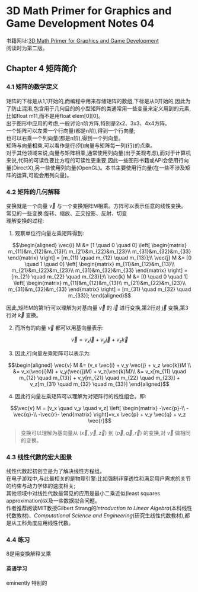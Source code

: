 # 3D Math Primer for Graphics and Game Development Notes 04
书籍网址:[3D Math Primer for Graphics and Game Development](https://gamemath.com/book/)  
阅读时为第二版。  
## Chapter 4 矩阵简介  
### 4.1 矩阵的数学定义  
矩阵的下标是从1,1开始的,而编程中用来存储矩阵的数组,下标是从0开始的,因此为了防止混淆,包含用于几何目的的小型矩阵的类通常用一些变量来定义用到的元素,比如float m11,而不是用float elem[0][0]。  
出于图形中应用的考虑,一般讨论n阶方阵,特别是2x2、3x3、4x4方阵。  
一个矩阵可以左乘一个行向量(都是n阶),得到一个行向量;  
也可以右乘一个列向量(都是n阶),得到一个列向量。  
矩阵与向量相乘,可以看作是行(列)向量与矩阵每一列(行)的点乘。  
对于其他领域来说,向量与矩阵相乘,通常使用列向量(出于美观考虑),而对于计算机来说,代码的可读性要比方程的可读性更重要,因此一些图形书籍或API会使用行向量(DirectX),另一些使用列向量(OpenGL)。本书主要使用行向量(在一些不涉及矩阵的运算,可能会用列向量)。  
### 4.2 矩阵的几何解释  
变换就是一个向量 $\vec{v}$ 与一个变换矩阵M相乘。方阵可以表示任意的线性变换。  
常见的一些变换:旋转、缩放、正交投影、反射、切变  
理解变换的过程:  
1.  观察单位行向量左乘矩阵得到:
```math
\begin{aligned}
\vec{i} M &= [1 \quad 0 \quad 0]
\left[
\begin{matrix}
m_{11}&m_{12}&m_{13}\\
m_{21}&m_{22}&m_{23}\\
m_{31}&m_{32}&m_{33}
\end{matrix}
\right] = [m_{11} \quad m_{12} \quad m_{13}];\\

\vec{j} M &= [0 \quad 1 \quad 0]
\left[
\begin{matrix}
m_{11}&m_{12}&m_{13}\\
m_{21}&m_{22}&m_{23}\\
m_{31}&m_{32}&m_{33}
\end{matrix}
\right] = [m_{21} \quad m_{22} \quad m_{23}];\\

\vec{k} M &= [0 \quad 0 \quad 1]
\left[
\begin{matrix}
m_{11}&m_{12}&m_{13}\\
m_{21}&m_{22}&m_{23}\\
m_{31}&m_{32}&m_{33}
\end{matrix}
\right] = [m_{31} \quad m_{32} \quad m_{33}];
\end{aligned}
```
因此,矩阵M的第1行可以理解为对基向量 $\vec{v}$ 的 $\vec{i}$ 进行变换,第2行对 $\vec{j}$ 变换,第3行对 $\vec{k}$ 变换。  

2.  而所有的向量 $\vec{v}$ 都可以用基向量表示:  
```math
\vec{v} = v_x \vec{i} + v_y \vec{j} + v_z \vec{k}
```  
3.  因此,行向量左乘矩阵可以表示为:
```math
\begin{aligned}
\vec{v} M &= (v_x \vec{i} + v_y \vec{j} + v_z \vec{k})M \\
&= v_x(\vec{i}M) + v_y(\vec{j}M) + v_z(\vec{k}M)\\
&= v_x[m_{11} \quad m_{12} \quad m_{13}] + v_y[m_{21} \quad m_{22} \quad m_{23}]
+ v_z[m_{31} \quad m_{32} \quad m_{33}]
\end{aligned}
```
4.  因此行向量左乘矩阵可以理解为对矩阵行的线性组合。即:  
```math
\vec{v} M = [v_x \quad v_y \quad v_z]
\left[
\begin{matrix}
-\vec{p}-\\
-\vec{q}-\\
-\vec{r}-
\end{matrix}
\right]=v_x \vec{p} + v_y \vec{q} + v_z \vec{r}
```
> 变换可以理解为基向量从 $(\vec{x},\vec{y},\vec{z})$ 到 $(\vec{p},\vec{q},\vec{r})$ 的变换,对 $\vec{v}$ 做相同的变换。  

### 4.3 线性代数的宏大图景  
线性代数起初创立是为了解决线性方程组。  
在电子游戏中,与此最相关的是物理引擎:比如强制非穿透性和满足用户需求的关节的约束与动力学体的速度相关;  
其他领域中对线性代数最常见的应用是最小二乘近似(least squares approximation)以及一些数据拟合问题。  
作者推荐阅读MIT教授Gilbert Strang的*Introduction to Linear Algebra*(本科线性代数教材)、*Computational Science and Engineering*(研究生线性代数教材),都是从工科角度应用线性代数。 

### 4.4 练习  
8是用变换解释叉乘  

#### 英语学习  
eminently 特别的  
